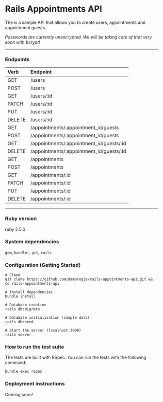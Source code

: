 # Rails Appointments API

The is a sample API that allows you to create users, appointments and appointment guests.

_Passwords are currently unencrypted. We will be taking care of that very soon with bcrypt!_
_____

### Endpoints

| Verb  | Endpoint                                      |
|:------|:----------------------------------------------|
| GET   | /users                                        |
| POST  | /users                                        |
| GET   | /users/:id                                    |
| PATCH | /users/:id                                    |
| PUT   | /users/:id                                    |
| DELETE| /users/:id                                    |
| GET   | /appointments/:appointment_id/guests          |
| POST  | /appointments/:appointment_id/guests          |
| GET   | /appointments/:appointment_id/guests/:id      |
| DELETE| /appointments/:appointment_id/guests/:id      |
| GET   | /appointments                                 |
| POST  | /appointments                                 |
| GET   | /appointments/:id                             |
| PATCH | /appointments/:id                             |
| PUT   | /appointments/:id                             |
| DELETE| /appointments/:id                             |

____

### Ruby version
ruby 2.5.0

### System dependencies
`gem`, `bundler`, `git`, `rails`

### Configuration (Getting Started)

    # Clone
    git clone https://github.com/dambrogia/rails-appointments-api.git && cd rails-appointments-api

    # Install dependencies
    bundle install

    # Database creation
    rails db:migrate

    # Database initialization (sample data)
    rails db:seed

    # Start the server (localhost:3000)
    rails server

### How to run the test suite
The tests are built with RSpec. You can run the tests with the following command:

    bundle exec rspec

### Deployment instructions
Coming soon!
